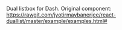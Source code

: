 Dual listbox for Dash. Original component: https://rawgit.com/jyotirmaybanerjee/react-duallist/master/example/examples.html#